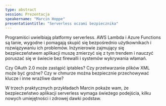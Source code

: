 ```yaml
---
type: abstract
session: Prezentacja
speakername: "Marcin Hoppe"
presentationtitle: "Serverless oczami bezpiecznika"
---
```


Programiści uwielbiają platformy serverless. AWS Lambda i Azure Functions są tanie, wygodne i pomagają skupić się bezpośrednio użytkownikach i rozwiązywaniu ich problemów. Inżynierowie zajmujący się bezpieczeństwem aplikacji muszę zmierzyć się z tym trendem i nauczyć poruszać się w świecie bez firewalli i systemów wykrywania włamań.

Czy OAuth 2.0 może zastąpić iptables? Czy przetwarzanie plików XML może być groźne? Czy w chmurze można bezpiecznie przechowywać klucze i inne wrażliwe dane?

W trzech praktycznych przykładach Marcin pokaże wam, że bezpieczeństwo aplikacji serverless wymaga świeżego podejścia, kilku nowych umiejętności i zdrowej dawki podstaw.
